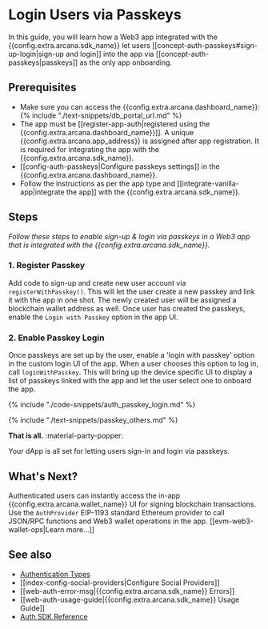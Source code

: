 # Login Users via Passkeys

In this guide, you will learn how a Web3 app integrated with the {{config.extra.arcana.sdk_name}} let users  [[concept-auth-passkeys#sign-up-login|sign-up and login]] into the app via [[concept-auth-passkeys|passkeys]] as the only app onboarding.

## Prerequisites

* Make sure you can access the {{config.extra.arcana.dashboard_name}}: {% include "./text-snippets/db_portal_url.md" %}
* The app must be [[register-app-auth|registered using the {{config.extra.arcana.dashboard_name}}]]. A unique {{config.extra.arcana.app_address}} is assigned after app registration. It is required for integrating the app with the {{config.extra.arcana.sdk_name}}.
* [[config-auth-passkeys|Configure passkeys settings]] in the  {{config.extra.arcana.dashboard_name}}.
* Follow the instructions as per the app type and [[integrate-vanilla-app|integrate the app]] with the {{config.extra.arcana.sdk_name}}.

## Steps

*Follow these steps to enable sign-up & login via passkeys in a Web3 app that is integrated with the {{config.extra.arcana.sdk_name}}.*


 ### 1. Register Passkey

Add code to sign-up and create new user account via `registerWithPasskey()`. This will let the user create a new passkey and link it with the app in one shot. The newly created user will be assigned a blockchain wallet address as well. Once user has created the passkeys, enable the `Login with Passkey` option in the app UI.

 ### 2. Enable Passkey Login

Once passkeys are set up by the user, enable a 'login with passkey' option in the custom login UI of the app. When a user chooses this option to log in, call `loginWithPasskey`. This will bring up the device specific UI to display a list of passkeys linked with the app and let the user select one to onboard the app.

{% include "./code-snippets/auth_passkey_login.md" %}

{% include "./text-snippets/passkey_others.md" %}

**That is all.**  :material-party-popper:

Your dApp is all set for letting users sign-in and login via passkeys.

## What's Next?

Authenticated users can instantly access the in-app {{config.extra.arcana.wallet_name}} UI for signing blockchain transactions. Use the `AuthProvider` EIP-1193 standard Ethereum provider to call JSON/RPC functions and Web3 wallet operations in the app. [[evm-web3-wallet-ops|Learn more...]]

## See also

* [Authentication Types]({{page.meta.arcana.root_rel_path}}/concepts/authtype/index.md)
* [[index-config-social-providers|Configure Social Providers]]
* [[web-auth-error-msg|{{config.extra.arcana.sdk_name}} Errors]]
* [[web-auth-usage-guide|{{config.extra.arcana.sdk_name}} Usage Guide]]
* [Auth SDK Reference]({{config.extra.arcana.auth_sdk_ref_url}})
